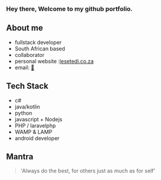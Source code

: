 ### Hey there, Welcome to my github portfolio.
## About me
- fullstack developer
- South African based
- collaborator
- personal website :[lesetedi.co.za](https://lesetedi.co.za)
- email: [:incoming_envelope:](mailto:thato@lesetedi.co.za?subject=github%20enquiry)
## Tech Stack
- c#
- java/kotlin
- python
- javascript + Nodejs
- PHP / laravelphp
- WAMP & LAMP
- android developer
## Mantra
>'Always do the best, for others just as much as for self'
